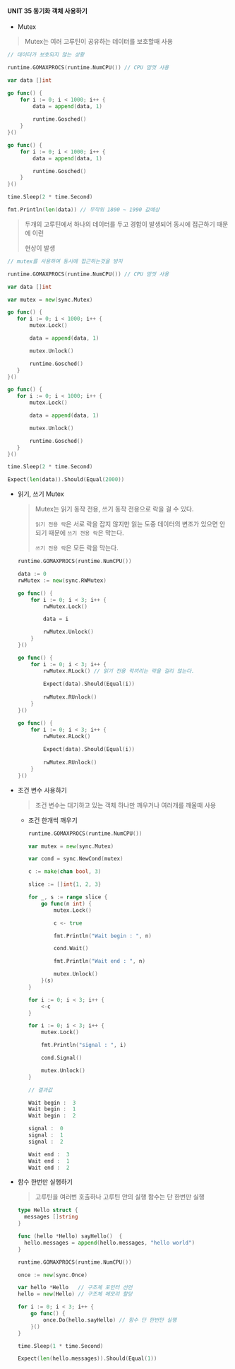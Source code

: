 #### UNIT 35  동기화 객체 사용하기



-  Mutex

  > Mutex는 여러 고루틴이 공유하는 데이터를 보호할때 사용

  ```go
  // 데이터가 보호되지 않는 상황
  
  runtime.GOMAXPROCS(runtime.NumCPU()) // CPU 맘껏 사용
  
  var data []int
  
  go func() {
      for i := 0; i < 1000; i++ {
          data = append(data, 1)
          
          runtime.Gosched()
      }
  }()
  
  go func() {
      for i := 0; i < 1000; i++ {
          data = append(data, 1)
  
          runtime.Gosched()
      }
  }()
  
  time.Sleep(2 * time.Second)
  
  fmt.Println(len(data)) // 무작위 1800 ~ 1990 값예상
  ```

  

  > 두개의 고루틴에서 하나의 데이터를 두고 경합이 발생되어 동시에 접근하기 때문에 이런
  >
  > 현상이 발생

   ```go
  // mutex를 사용하여 동시에 접근하는것을 방지
  
  runtime.GOMAXPROCS(runtime.NumCPU()) // CPU 맘껏 사용
  
  var data []int
  
  var mutex = new(sync.Mutex)
  
  go func() {
      for i := 0; i < 1000; i++ {
          mutex.Lock()
  
          data = append(data, 1)
  
          mutex.Unlock()
  
          runtime.Gosched()
      }
  }()
  
  go func() {
      for i := 0; i < 1000; i++ {
          mutex.Lock()
  
          data = append(data, 1)
  
          mutex.Unlock()
  
          runtime.Gosched()
      }
  }()
  
  time.Sleep(2 * time.Second)
  
  Expect(len(data)).Should(Equal(2000))
   ```

  



- 읽기, 쓰기 Mutex

  > Mutex는 읽기 동작 전용, 쓰기 동작 전용으로 락을 걸 수 있다.
  >
  > `읽기 전용 락`은 서로 락을 잡지 않지만 읽는 도중 데이터의 변조가 있으면 안되기 때문에
  > `쓰기 전용 락`은 막는다.
  >
  > `쓰기 전용 락`은 모든 락을 막는다.

  ```go
  runtime.GOMAXPROCS(runtime.NumCPU())
  
  data := 0
  rwMutex := new(sync.RWMutex)
  
  go func() {
      for i := 0; i < 3; i++ {
          rwMutex.Lock()
  
          data = i
  
          rwMutex.Unlock()
      }
  }()
  
  go func() {
      for i := 0; i < 3; i++ {
          rwMutex.RLock() // 읽기 전용 락끼리는 락을 걸리 않는다.
          
          Expect(data).Should(Equal(i))
          
          rwMutex.RUnlock()
      }
  }()
  
  go func() {
      for i := 0; i < 3; i++ {
          rwMutex.RLock()
          
          Expect(data).Should(Equal(i))
          
          rwMutex.RUnlock()
      }
  }()
  ```


- 조건 변수 사용하기

  > 조건 변수는 대기하고 있는 객체 하나만 깨우거나 여러개를 깨울때 사용

  - 조건 한개씩 깨우기

    ```GO
    runtime.GOMAXPROCS(runtime.NumCPU())
    
    var mutex = new(sync.Mutex)
    
    var cond = sync.NewCond(mutex)
    
    c := make(chan bool, 3)
    
    slice := []int{1, 2, 3}
    
    for _, s := range slice {
        go func(n int) {
            mutex.Lock()
    
            c <- true
    
            fmt.Println("Wait begin : ", n)
    
            cond.Wait()
    
            fmt.Println("Wait end : ", n)
    
            mutex.Unlock()
        }(s)
    }
    
    for i := 0; i < 3; i++ {
        <-c
    }
    
    for i := 0; i < 3; i++ {
        mutex.Lock()
    
        fmt.Println("signal : ", i)
    
        cond.Signal()
    
        mutex.Unlock()
    }
    
    // 결과값 
    
    Wait begin :  3
    Wait begin :  1
    Wait begin :  2
    
    signal :  0
    signal :  1
    signal :  2
    
    Wait end :  3
    Wait end :  1
    Wait end :  2
    ```




- 함수 한번만 실행하기

  > 고루틴을 여러번 호출하나 고루틴 안의 실행 함수는 단 한번만 실행

  ```go
  type Hello struct {
  	messages []string
  }
  
  func (hello *Hello) sayHello()  {
  	hello.messages = append(hello.messages, "hello world")
  }
  
  runtime.GOMAXPROCS(runtime.NumCPU())
  
  once := new(sync.Once)
  
  var hello *Hello   // 구조체 포인터 선언
  hello = new(Hello) // 구조체 메모리 할당
  
  for i := 0; i < 3; i++ {
      go func() {
          once.Do(hello.sayHello) // 함수 단 한번만 실행
      }()
  }
  
  time.Sleep(1 * time.Second)
  
  Expect(len(hello.messages)).Should(Equal(1))
  ```

  